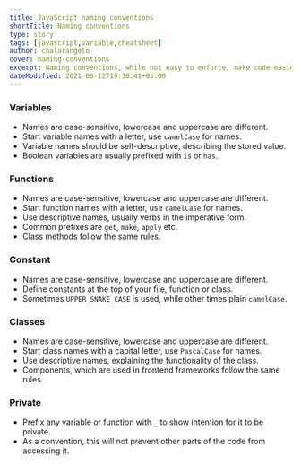 ```yaml
---
title: JavaScript naming conventions
shortTitle: Naming conventions
type: story
tags: [javascript,variable,cheatsheet]
author: chalarangelo
cover: naming-conventions
excerpt: Naming conventions, while not easy to enforce, make code easier to read and understand. Learn how to name your variables in JavaScript with this handy guide.
dateModified: 2021-06-12T19:30:41+03:00
---
```


### Variables

- Names are case-sensitive, lowercase and uppercase are different.
- Start variable names with a letter, use `camelCase` for names.
- Variable names should be self-descriptive, describing the stored value.
- Boolean variables are usually prefixed with `is` or `has`.

### Functions

- Names are case-sensitive, lowercase and uppercase are different.
- Start function names with a letter, use `camelCase` for names.
- Use descriptive names, usually verbs in the imperative form.
- Common prefixes are `get`, `make`, `apply` etc.
- Class methods follow the same rules.

### Constant

- Names are case-sensitive, lowercase and uppercase are different.
- Define constants at the top of your file, function or class.
- Sometimes `UPPER_SNAKE_CASE` is used, while other times plain `camelCase`.

### Classes

- Names are case-sensitive, lowercase and uppercase are different.
- Start class names with a capital letter, use `PascalCase` for names.
- Use descriptive names, explaining the functionality of the class.
- Components, which are used in frontend frameworks follow the same rules.

### Private

- Prefix any variable or function with `_` to show intention for it to be private.
- As a convention, this will not prevent other parts of the code from accessing it.
